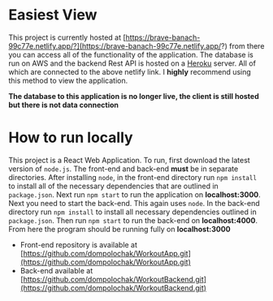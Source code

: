 # Easiest View
This project is currently hosted at [https://brave-banach-99c77e.netlify.app/?](https://brave-banach-99c77e.netlify.app/?) from there you can access all of the functionality of the application. The database is run on AWS and the backend Rest API is hosted on a [Heroku](www.heroku.com) server. All of which are connected to the above netlify link. I **highly** recommend using this method to view the application.

**The database to this application is no longer live, the client is still hosted but there is not data connection**

# How to run locally
This project is a React Web Application. To run, first download the latest version of `node.js`. The front-end and back-end **must** be in separate directories. After installing `node`, in the front-end directory run `npm install` to install all of the necessary dependencies that are outlined in `package.json`. Next run `npm start` to run the application on **localhost:3000**.  
Next you need to start the back-end. This again uses `node`. In the back-end directory run `npm install` to install all necessary dependencies outlined in `package.json`. Then run `npm start` to run the back-end on **localhost:4000**.  
From here the program should be running fully on **localhost:3000**
- Front-end repository is available at [https://github.com/dompolochak/WorkoutApp.git](https://github.com/dompolochak/WorkoutApp.git) 
- Back-end available at [https://github.com/dompolochak/WorkoutBackend.git](https://github.com/dompolochak/WorkoutBackend.git) 
